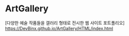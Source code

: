 # ArtGallery
[다양한 예술 작품들을 갤러리 형태로 전시한 웹 사이트 포트폴리오]
https://DevBinx.github.io/ArtGallery/HTML/index.html
